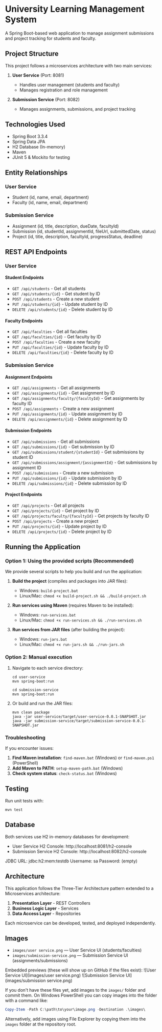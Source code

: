 # University Learning Management System

A Spring Boot-based web application to manage assignment submissions and project tracking for students and faculty.

## Project Structure

This project follows a microservices architecture with two main services:

1. **User Service** (Port: 8081)
   - Handles user management (students and faculty)
   - Manages registration and role management

2. **Submission Service** (Port: 8082)
   - Manages assignments, submissions, and project tracking

## Technologies Used

- Spring Boot 3.3.4
- Spring Data JPA
- H2 Database (In-memory)
- Maven
- JUnit 5 & Mockito for testing

## Entity Relationships

### User Service
- Student (id, name, email, department)
- Faculty (id, name, email, department)

### Submission Service
- Assignment (id, title, description, dueDate, facultyId)
- Submission (id, studentId, assignmentId, fileUrl, submittedDate, status)
- Project (id, title, description, facultyId, progressStatus, deadline)

## REST API Endpoints

### User Service

#### Student Endpoints
- `GET /api/students` - Get all students
- `GET /api/students/{id}` - Get student by ID
- `POST /api/students` - Create a new student
- `PUT /api/students/{id}` - Update student by ID
- `DELETE /api/students/{id}` - Delete student by ID

#### Faculty Endpoints
- `GET /api/faculties` - Get all faculties
- `GET /api/faculties/{id}` - Get faculty by ID
- `POST /api/faculties` - Create a new faculty
- `PUT /api/faculties/{id}` - Update faculty by ID
- `DELETE /api/faculties/{id}` - Delete faculty by ID

### Submission Service

#### Assignment Endpoints
- `GET /api/assignments` - Get all assignments
- `GET /api/assignments/{id}` - Get assignment by ID
- `GET /api/assignments/faculty/{facultyId}` - Get assignments by faculty ID
- `POST /api/assignments` - Create a new assignment
- `PUT /api/assignments/{id}` - Update assignment by ID
- `DELETE /api/assignments/{id}` - Delete assignment by ID

#### Submission Endpoints
- `GET /api/submissions` - Get all submissions
- `GET /api/submissions/{id}` - Get submission by ID
- `GET /api/submissions/student/{studentId}` - Get submissions by student ID
- `GET /api/submissions/assignment/{assignmentId}` - Get submissions by assignment ID
- `POST /api/submissions` - Create a new submission
- `PUT /api/submissions/{id}` - Update submission by ID
- `DELETE /api/submissions/{id}` - Delete submission by ID

#### Project Endpoints
- `GET /api/projects` - Get all projects
- `GET /api/projects/{id}` - Get project by ID
- `GET /api/projects/faculty/{facultyId}` - Get projects by faculty ID
- `POST /api/projects` - Create a new project
- `PUT /api/projects/{id}` - Update project by ID
- `DELETE /api/projects/{id}` - Delete project by ID

## Running the Application

### Option 1: Using the provided scripts (Recommended)

We provide several scripts to help you build and run the application:

1. **Build the project** (compiles and packages into JAR files):
   - Windows: `build-project.bat`
   - Linux/Mac: `chmod +x build-project.sh && ./build-project.sh`

2. **Run services using Maven** (requires Maven to be installed):
   - Windows: `run-services.bat`
   - Linux/Mac: `chmod +x run-services.sh && ./run-services.sh`

3. **Run services from JAR files** (after building the project):
   - Windows: `run-jars.bat`
   - Linux/Mac: `chmod +x run-jars.sh && ./run-jars.sh`

### Option 2: Manual execution

1. Navigate to each service directory:
   ```
   cd user-service
   mvn spring-boot:run
   
   cd submission-service
   mvn spring-boot:run
   ```

2. Or build and run the JAR files:
   ```
   mvn clean package
   java -jar user-service/target/user-service-0.0.1-SNAPSHOT.jar
   java -jar submission-service/target/submission-service-0.0.1-SNAPSHOT.jar
   ```

### Troubleshooting

If you encounter issues:

1. **Find Maven installation**: `find-maven.bat` (Windows) or `find-maven.ps1` (PowerShell)
2. **Add Maven to PATH**: `setup-maven-path.bat` (Windows)
3. **Check system status**: `check-status.bat` (Windows)

## Testing

Run unit tests with:
```
mvn test
```

## Database

Both services use H2 in-memory databases for development:
- User Service H2 Console: http://localhost:8081/h2-console
- Submission Service H2 Console: http://localhost:8082/h2-console

JDBC URL: jdbc:h2:mem:testdb
Username: sa
Password: (empty)

## Architecture

This application follows the Three-Tier Architecture pattern extended to a Microservices architecture:

1. **Presentation Layer** - REST Controllers
2. **Business Logic Layer** - Services
3. **Data Access Layer** - Repositories

Each microservice can be developed, tested, and deployed independently.

## Images

- `images/user service.png` — User Service UI (students/faculties)
- `images/submission-service.png` — Submission Service UI (assignments/submissions)

Embedded previews (these will show up on GitHub if the files exist):
![User Service UI](images/user service.png)
![Submission Service UI](images/submission service.png)

If you don't have these files yet, add images to the `images/` folder and commit them. On Windows PowerShell you can copy images into the folder with a command like:

```powershell
Copy-Item -Path C:\path\to\your\image.png -Destination .\images\
```

Alternatively, add images using File Explorer by copying them into the `images` folder at the repository root.

